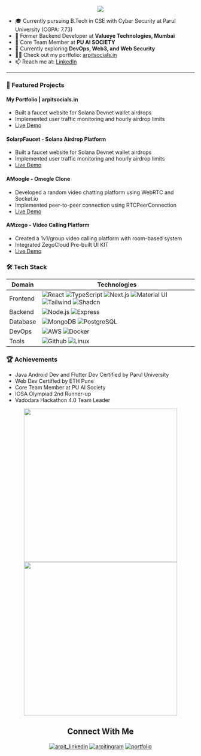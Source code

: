 <!-- ----------- HEAD SECTION START ------------ -->
<p align="center">
  <img src="https://readme-typing-svg.herokuapp.com?color=%231f6feb&size=30&center=true&vCenter=true&width=550&height=70&lines=Hey+There+👋,+I'm+Arpit;DevOps+%26+Full+Stack+Developer;Cyber+Security+Enthusiast+🛡️;Tech+Explorer+💻">
</p>

<!-- ----------- CONTENT SECTION START ------------ -->

- 🎓 Currently pursuing B.Tech in CSE with Cyber Security at Parul University (CGPA: 7.73)
- 💼 Former Backend Developer at **Valueye Technologies, Mumbai**
- 🔭 Core Team Member at **PU AI SOCIETY**
- 🌱 Currently exploring **DevOps, Web3, and Web Security**
- 👨‍💻 Check out my portfolio: [arpitsocials.in](https://arpitsocials.in)
- 📫 Reach me at: [LinkedIn](https://www.linkedin.com/in/arpit-mohankar-shroams/)

<hr>

### 🚀 Featured Projects

#### My Portfolio | arpitsocials.in
- Built a faucet website for Solana Devnet wallet airdrops
- Implemented user traffic monitoring and hourly airdrop limits
- [Live Demo](https://arpitsocials.in)

#### SolarpFaucet - Solana Airdrop Platform
- Built a faucet website for Solana Devnet wallet airdrops
- Implemented user traffic monitoring and hourly airdrop limits
- [Live Demo](https://solanafaucet.arpitsocials.in/)

#### AMoogle - Omegle Clone
- Developed a random video chatting platform using WebRTC and Socket.io
- Implemented peer-to-peer connection using RTCPeerConnection
- [Live Demo](https://amoogalproj.onrender.com/)

#### AMzego - Video Calling Platform
- Created a 1v1/group video calling platform with room-based system
- Integrated ZegoCloud Pre-built UI KIT
- [Live Demo](https://amzegoprj.netlify.app/)

<!-- ----------- TECH STACK SECTION START ------------ -->

### 🛠️ Tech Stack

| Domain | Technologies |
| ------ | ----------- |
| Frontend | ![React](https://img.shields.io/badge/-React-61DAFB?style=for-the-badge&logo=react&logoColor=black) ![TypeScript](https://img.shields.io/badge/-TypeScript-3178C6?style=for-the-badge&logo=typescript&logoColor=white) ![Next.js](https://img.shields.io/badge/-Next.js-000000?style=for-the-badge&logo=next.js) ![Material UI](https://img.shields.io/badge/-Material_UI-0081CB?style=for-the-badge&logo=material-ui) ![Tailwind](https://img.shields.io/badge/-Tailwind-38B2AC?style=for-the-badge&logo=tailwind-css) ![Shadcn](https://img.shields.io/badge/shadcn/ui-000000?style=for-the-badge&logo=shadcn/ui&logoColor=white)|
| Backend | ![Node.js](https://img.shields.io/badge/-Node.js-339933?style=for-the-badge&logo=node.js&logoColor=white) ![Express](https://img.shields.io/badge/-Express-000000?style=for-the-badge&logo=express) |
| Database | ![MongoDB](https://img.shields.io/badge/-MongoDB-47A248?style=for-the-badge&logo=mongodb&logoColor=white) ![PostgreSQL](https://img.shields.io/badge/-PostgreSQL-336791?style=for-the-badge&logo=postgresql&logoColor=white) |
| DevOps | ![AWS](https://img.shields.io/badge/-AWS-232F3E?style=for-the-badge&logo=amazon-aws) ![Docker](https://img.shields.io/badge/-Docker-2496ED?style=for-the-badge&logo=docker&logoColor=white) |
| Tools | ![Github](https://img.shields.io/badge/github-2b3137?style=for-the-badge&logo=github) ![Linux](https://img.shields.io/badge/-Linux-FCC624?style=for-the-badge&logo=linux&logoColor=black) |

### 🏆 Achievements
- Java Android Dev and Flutter Dev Certified by Parul University
- Web Dev Certified by ETH Pune 
- Core Team Member at PU AI Society
- IOSA Olympiad 2nd Runner-up
- Vadodara Hackathon 4.0 Team Leader

<!-- ----------- STATS SECTION START ------------ -->
<div align="center">
<img width="410px" src="https://github-readme-stats.vercel.app/api?username=arpitmohankar&show_icons=true&count_private=true&icon_color=1f6feb&title_color=1f6feb&color=1fdbd8&bg_color=000000&border_color=1f6feb&text_color=1f6feb" />
<img width="410px" src="http://github-readme-streak-stats.herokuapp.com?user=arpitmohankar&date_format=M%20j%5B%2C%20Y%5D&sideNums=1f6feb&ring=1f6feb&background=000000&dates=1f6feb&currStreakNum=1f6feb&currStreakLabel=1f6feb&fire=1f6feb&sideLabels=1f6feb&stroke=1f6feb&border=1f6feb" />
</div>

<!-- ----------- SOCIAL SECTION START ------------ -->

<h2 align="center">Connect With Me</h2>

<p align="center">
<a href="https://www.linkedin.com/in/arpit-mohankar-shroams/" target="_blank"><img align="center" src="https://img.shields.io/badge/LinkedIn-0077B5?style=for-the-badge&logo=linkedin&logoColor=white" alt="arpit_linkedin"/></a>
<a href="https://instagram.com/arpitingram" target="_blank"><img align="center" src="https://img.shields.io/badge/Instagram-E4405F?style=for-the-badge&logo=instagram&logoColor=white" alt="arpitingram"/></a>
<a href="https://arpitsocials.in" target="_blank"><img align="center" src="https://img.shields.io/badge/Portfolio-000000?style=for-the-badge&logo=web&logoColor=white" alt="portfolio"/></a>
</p>

